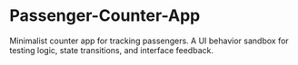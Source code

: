 # Passenger-Counter-App
Minimalist counter app for tracking passengers. A UI behavior sandbox for testing logic, state transitions, and interface feedback.
